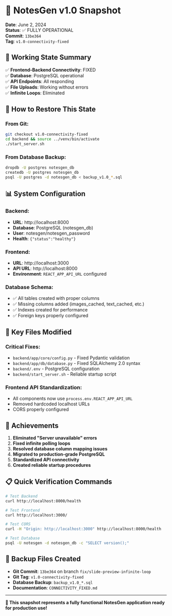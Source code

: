 # 📸 NotesGen v1.0 Snapshot

**Date**: June 2, 2024  
**Status**: ✅ FULLY OPERATIONAL  
**Commit**: `13be364`  
**Tag**: `v1.0-connectivity-fixed`

## 🎯 **Working State Summary**

✅ **Frontend-Backend Connectivity**: FIXED  
✅ **Database**: PostgreSQL operational  
✅ **API Endpoints**: All responding  
✅ **File Uploads**: Working without errors  
✅ **Infinite Loops**: Eliminated  

## 🚀 **How to Restore This State**

### **From Git:**
```bash
git checkout v1.0-connectivity-fixed
cd backend && source ../venv/bin/activate
./start_server.sh
```

### **From Database Backup:**
```bash
dropdb -U postgres notesgen_db
createdb -U postgres notesgen_db
psql -U postgres -d notesgen_db < backup_v1.0_*.sql
```

## 📊 **System Configuration**

### **Backend:**
- **URL**: http://localhost:8000
- **Database**: PostgreSQL (notesgen_db)
- **User**: notesgen/notesgen_password
- **Health**: `{"status":"healthy"}`

### **Frontend:**
- **URL**: http://localhost:3000
- **API URL**: http://localhost:8000
- **Environment**: `REACT_APP_API_URL` configured

### **Database Schema:**
- ✅ All tables created with proper columns
- ✅ Missing columns added (images_cached, text_cached, etc.)
- ✅ Indexes created for performance
- ✅ Foreign keys properly configured

## 🔧 **Key Files Modified**

### **Critical Fixes:**
- `backend/app/core/config.py` - Fixed Pydantic validation
- `backend/app/db/database.py` - Fixed SQLAlchemy 2.0 syntax  
- `backend/.env` - PostgreSQL configuration
- `backend/start_server.sh` - Reliable startup script

### **Frontend API Standardization:**
- All components now use `process.env.REACT_APP_API_URL`
- Removed hardcoded localhost URLs
- CORS properly configured

## 🎉 **Achievements**

1. **Eliminated "Server unavailable" errors**
2. **Fixed infinite polling loops** 
3. **Resolved database column mapping issues**
4. **Migrated to production-grade PostgreSQL**
5. **Standardized API connectivity**
6. **Created reliable startup procedures**

## 📋 **Quick Verification Commands**

```bash
# Test Backend
curl http://localhost:8000/health

# Test Frontend  
curl http://localhost:3000/

# Test CORS
curl -H "Origin: http://localhost:3000" http://localhost:8000/health

# Test Database
psql -U notesgen -d notesgen_db -c "SELECT version();"
```

## 💾 **Backup Files Created**

- **Git Commit**: `13be364` on branch `fix/slide-preview-infinite-loop`
- **Git Tag**: `v1.0-connectivity-fixed`
- **Database Backup**: `backup_v1.0_*.sql`
- **Documentation**: `CONNECTIVITY_FIXED.md`

---

**🎯 This snapshot represents a fully functional NotesGen application ready for production use!** 